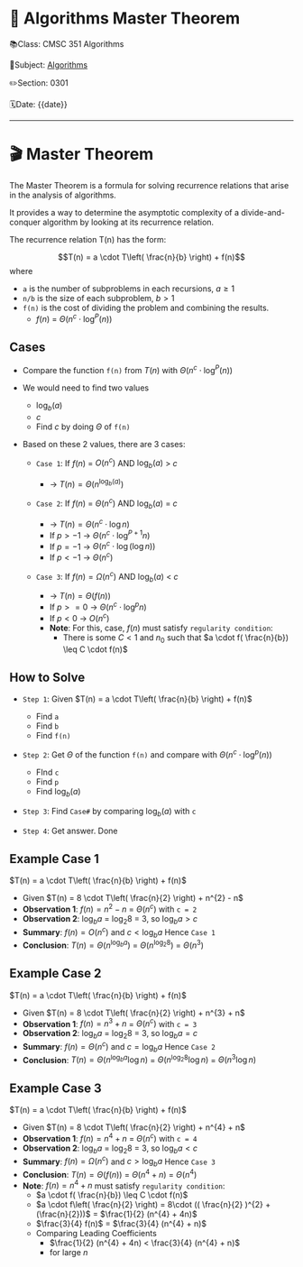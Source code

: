 # 🔰 Algorithms Master Theorem

📚Class: CMSC 351 Algorithms

📘Subject: <a href="https://github.com/lamula21/cheat-sheets/blob/main/CMSC%20351%20Algorithms/Algorithms.md">Algorithms</a>

✏️Section: 0301

🗓️Date: {{date}}

---

# 🎬 Master Theorem 

The Master Theorem is a formula for solving recurrence relations that arise in the analysis of algorithms. 

It provides a way to determine the asymptotic complexity of a divide-and-conquer algorithm by looking at its recurrence relation.

The recurrence relation T(n) has the form:

$$T(n) = a \cdot T\left( \frac{n}{b} \right) + f(n)$$
where
- `a` is the number of subproblems in each recursions, $a \geq 1$
- `n/b` is the size of each subproblem, $b > 1$
- `f(n)` is the cost of dividing the problem and combining the results.
	- $f(n)$ = $Θ (n^{c} \cdot \log^{P}(n))$

## Cases
- Compare the function `f(n)` from $T(n)$  with  $Θ (n^{c} \cdot \log^{P}(n))$
- We would need to find two values
	- $\log_{b}(a)$
	- $c$
	- Find $c$ by doing $Θ$ of `f(n)`

- Based on these 2 values, there are 3 cases:
	- `Case 1`: If $f(n)$ = $O(n^{c})$ AND $\log_{b}(a)$ > $c$   
		- $\longrightarrow$ $T(n) = Θ(n^{\log_{b}(a)})$

	- `Case 2`: If $f(n)$ = $Θ(n^{c})$ AND $\log_{b}(a)$ = $c$
		- $\longrightarrow$ $T(n) = Θ(n^{c} \cdot \log n)$
		- If $p > -1$  $\longrightarrow$   $Θ(n^{c} \cdot \log^{P+1}n)$
		- If $p = -1$  $\longrightarrow$  $Θ(n^{c} \cdot \log(\log n))$
		- If $p < -1$  $\longrightarrow$  $Θ(n^{c})$

	- `Case 3`: If $f(n) = Ω(n^{c})$ AND $\log_{b}(a)$ < $c$  
		- $\longrightarrow$ $T(n) = Θ(f(n))$
		- If $p >= 0$   $\longrightarrow$   $Θ(n^{c} \cdot \log^{p}n)$
		- If $p < 0$      $\longrightarrow$  $O(n^{c})$
		- **Note**: For this, case, $f(n)$ must satisfy `regularity condition`:
			- There is some $C < 1$ and $n_{0}$ such that $a \cdot f( \frac{n}{b}) \leq C \cdot f(n)$

## How to Solve
- `Step 1`: Given $T(n) = a \cdot T\left( \frac{n}{b} \right) + f(n)$
	- Find `a`
	- Find `b`
	- Find `f(n)`

- `Step 2`: Get $Θ$ of the function `f(n)` and compare with  $Θ (n^{c} \cdot \log^{p}(n))$
	- FInd `c`
	- Find `p`
	- Find $\log_{b}(a)$
- `Step 3`: Find `Case#` by comparing $\log_{b}(a)$ with `c`
- `Step 4`: Get answer. Done

## Example Case 1
$T(n) = a \cdot T\left( \frac{n}{b} \right) + f(n)$
- Given $T(n) = 8 \cdot T\left( \frac{n}{2} \right) + n^{2} - n$
- **Observation 1**: $f(n) = n^{2} - n$ = $Θ(n^{c})$ with `c = 2`
- **Observation 2**: $\log_{b}a$ = $\log_{2}8$ = 3, so $\log_{b}a > c$ 
- **Summary**: $f(n) = O(n^{c})$ and $c < \log_{b}a$ Hence `Case 1` 
- **Conclusion**: $T(n) = Θ(n^{\log_{b}a})$ =  $Θ(n^{\log_{2}8})$ = $Θ(n^{3})$


## Example Case 2
$T(n) = a \cdot T\left( \frac{n}{b} \right) + f(n)$
- Given $T(n) = 8 \cdot T\left( \frac{n}{2} \right) + n^{3} + n$
- **Observation 1**: $f(n) = n^{3} + n$ = $Θ(n^{c})$ with `c = 3`
- **Observation 2**: $\log_{b}a$ = $\log_{2}8$ = 3, so $\log_{b}a = c$ 
- **Summary**: $f(n) = Θ(n^{c})$ and $c = \log_{b}a$ Hence `Case 2` 
- **Conclusion**: $T(n) = Θ(n^{\log_{b}a} \log n)$ =  $Θ(n^{\log_{2}8} \log n)$ = $Θ(n^{3} \log n)$

## Example Case 3
$T(n) = a \cdot T\left( \frac{n}{b} \right) + f(n)$
- Given $T(n) = 8 \cdot T\left( \frac{n}{2} \right) + n^{4} + n$
- **Observation 1**: $f(n) = n^{4} + n$ = $Θ(n^{c})$ with `c = 4`
- **Observation 2**: $\log_{b}a$ = $\log_{2}8$ = 3, so $\log_{b}a < c$ 
- **Summary**: $f(n) = Ω(n^{c})$ and $c > \log_{b}a$ Hence `Case 3` 
- **Conclusion**: $T(n) = Θ(f(n))$ =  $Θ(n^{4} + n)$ = $Θ(n^{4})$
- **Note**:  $f(n) = n^{4} + n$ must satisfy `regularity condition`:
	- $a \cdot f( \frac{n}{b}) \leq C \cdot f(n)$
	- $a \cdot f\left( \frac{n}{2} \right) = 8\cdot (( \frac{n}{2} )^{2} + (\frac{n}{2}))$ = $\frac{1}{2} (n^{4} + 4n)$
	- $\frac{3}{4} f(n)$ = $\frac{3}{4} (n^{4} + n)$
	- Comparing Leading Coefficients
		- $\frac{1}{2} (n^{4} + 4n) < \frac{3}{4} (n^{4} + n)$ 
		- for large $n$
